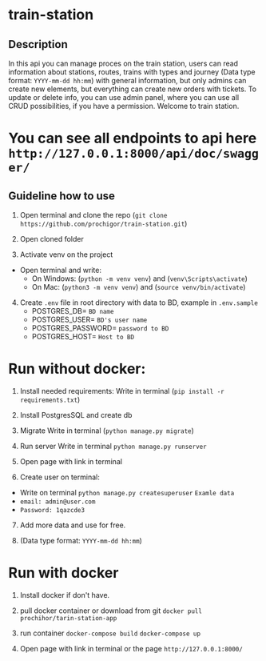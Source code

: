 # train-station

    
## Description
In this api you can manage proces on the train station, users can read information about stations, routes,
trains with types and journey (Data type format: `YYYY-mm-dd hh:mm`) with general information, but only admins can 
create new elements, but everything can create new orders with tickets. To update or delete info, you can use 
admin panel, where you can use all CRUD possibilities, if you have a permission. Welcome to train station.

# You can see all endpoints to api here `http://127.0.0.1:8000/api/doc/swagger/`

## Guideline how to use

1) Open terminal and clone the repo (`git clone https://github.com/prochigor/train-station.git`)

2) Open cloned folder

3) Activate venv on the project
- Open terminal and write: 
  - On Windows: (`python -m venv venv`) and (`venv\Scripts\activate`)
  - On Mac: (`python3 -m venv venv`) and (`source venv/bin/activate`)

4) Create `.env` file in root directory with data to BD, example in `.env.sample`
   - POSTGRES_DB= `BD name`
   - POSTGRES_USER= `BD's user name`
   - POSTGRES_PASSWORD= `password to BD`
   - POSTGRES_HOST= `Host to BD`

# Run without docker:

1) Install needed requirements:
  Write in terminal (`pip install -r requirements.txt`)

2) Install PostgresSQL and create db

3) Migrate
  Write in terminal (`python manage.py migrate`)

4) Run server
  Write in terminal `python manage.py runserver`

5) Open page with link in terminal

6)  Create user on terminal: 
- Write on terminal `python manage.py createsuperuser`
`Examle data`
- `email: admin@user.com`
- `Password: 1qazcde3`

7) Add more data and use for free.

8) (Data type format: `YYYY-mm-dd hh:mm`)

# Run with docker

1) Install docker if don't have.

2) pull docker container or download from git
`docker pull prochihor/tarin-station-app`

3) run container
`docker-compose build`
`docker-compose up`

4) Open page with link in terminal or the page `http://127.0.0.1:8000/`

